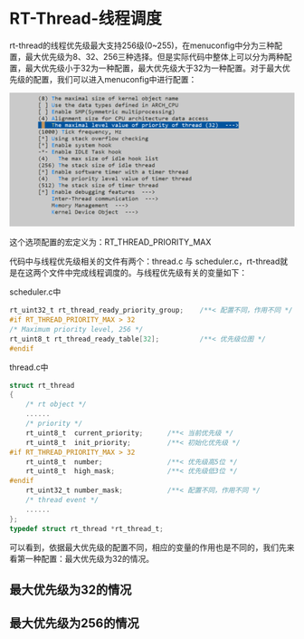 # RT-Thread-线程调度

rt-thread的线程优先级最大支持256级(0~255)，在menuconfig中分为三种配置，最大优先级为8、32、256三种选择。但是实际代码中整体上可以分为两种配置，最大优先级小于32为一种配置，最大优先级大于32为一种配置。对于最大优先级的配置，我们可以进入menuconfig中进行配置：

![priority](./docs/priority.png)

这个选项配置的宏定义为：RT_THREAD_PRIORITY_MAX

代码中与线程优先级相关的文件有两个：thread.c 与 scheduler.c，rt-thread就是在这两个文件中完成线程调度的。与线程优先级有关的变量如下：

scheduler.c中

```c
rt_uint32_t rt_thread_ready_priority_group;    /**< 配置不同，作用不同 */
#if RT_THREAD_PRIORITY_MAX > 32
/* Maximum priority level, 256 */
rt_uint8_t rt_thread_ready_table[32];          /**< 优先级位图 */
#endif
```

thread.c中

```c
struct rt_thread
{
    /* rt object */
	......
    /* priority */
    rt_uint8_t  current_priority;      /**< 当前优先级 */
    rt_uint8_t  init_priority;         /**< 初始化优先级 */
#if RT_THREAD_PRIORITY_MAX > 32
    rt_uint8_t  number;                /**< 优先级高5位 */
    rt_uint8_t  high_mask;             /**< 优先级低3位 */
#endif
    rt_uint32_t number_mask;           /**< 配置不同，作用不同 */
    /* thread event */
	......
};
typedef struct rt_thread *rt_thread_t;
```

可以看到，依据最大优先级的配置不同，相应的变量的作用也是不同的，我们先来看第一种配置：最大优先级为32的情况。

## 最大优先级为32的情况



## 最大优先级为256的情况

